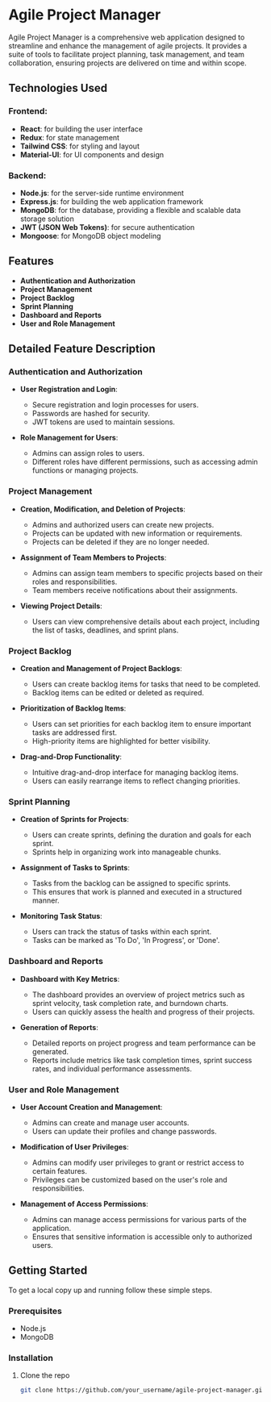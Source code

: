 # Agile Project Manager

Agile Project Manager is a comprehensive web application designed to streamline and enhance the management of agile projects. It provides a suite of tools to facilitate project planning, task management, and team collaboration, ensuring projects are delivered on time and within scope.

## Technologies Used

### Frontend:
- **React**: for building the user interface
- **Redux**: for state management
- **Tailwind CSS**: for styling and layout
- **Material-UI**: for UI components and design

### Backend:
- **Node.js**: for the server-side runtime environment
- **Express.js**: for building the web application framework
- **MongoDB**: for the database, providing a flexible and scalable data storage solution
- **JWT (JSON Web Tokens)**: for secure authentication
- **Mongoose**: for MongoDB object modeling

## Features

- **Authentication and Authorization**
- **Project Management**
- **Project Backlog**
- **Sprint Planning**
- **Dashboard and Reports**
- **User and Role Management**

## Detailed Feature Description

### Authentication and Authorization

- **User Registration and Login**: 
  - Secure registration and login processes for users.
  - Passwords are hashed for security.
  - JWT tokens are used to maintain sessions.

- **Role Management for Users**: 
  - Admins can assign roles to users.
  - Different roles have different permissions, such as accessing admin functions or managing projects.

### Project Management

- **Creation, Modification, and Deletion of Projects**: 
  - Admins and authorized users can create new projects.
  - Projects can be updated with new information or requirements.
  - Projects can be deleted if they are no longer needed.

- **Assignment of Team Members to Projects**: 
  - Admins can assign team members to specific projects based on their roles and responsibilities.
  - Team members receive notifications about their assignments.

- **Viewing Project Details**: 
  - Users can view comprehensive details about each project, including the list of tasks, deadlines, and sprint plans.

### Project Backlog

- **Creation and Management of Project Backlogs**: 
  - Users can create backlog items for tasks that need to be completed.
  - Backlog items can be edited or deleted as required.

- **Prioritization of Backlog Items**: 
  - Users can set priorities for each backlog item to ensure important tasks are addressed first.
  - High-priority items are highlighted for better visibility.

- **Drag-and-Drop Functionality**: 
  - Intuitive drag-and-drop interface for managing backlog items.
  - Users can easily rearrange items to reflect changing priorities.

### Sprint Planning

- **Creation of Sprints for Projects**: 
  - Users can create sprints, defining the duration and goals for each sprint.
  - Sprints help in organizing work into manageable chunks.

- **Assignment of Tasks to Sprints**: 
  - Tasks from the backlog can be assigned to specific sprints.
  - This ensures that work is planned and executed in a structured manner.

- **Monitoring Task Status**: 
  - Users can track the status of tasks within each sprint.
  - Tasks can be marked as 'To Do', 'In Progress', or 'Done'.

### Dashboard and Reports

- **Dashboard with Key Metrics**: 
  - The dashboard provides an overview of project metrics such as sprint velocity, task completion rate, and burndown charts.
  - Users can quickly assess the health and progress of their projects.

- **Generation of Reports**: 
  - Detailed reports on project progress and team performance can be generated.
  - Reports include metrics like task completion times, sprint success rates, and individual performance assessments.

### User and Role Management

- **User Account Creation and Management**: 
  - Admins can create and manage user accounts.
  - Users can update their profiles and change passwords.

- **Modification of User Privileges**: 
  - Admins can modify user privileges to grant or restrict access to certain features.
  - Privileges can be customized based on the user's role and responsibilities.

- **Management of Access Permissions**: 
  - Admins can manage access permissions for various parts of the application.
  - Ensures that sensitive information is accessible only to authorized users.

## Getting Started

To get a local copy up and running follow these simple steps.

### Prerequisites

- Node.js
- MongoDB

### Installation

1. Clone the repo
   ```sh
   git clone https://github.com/your_username/agile-project-manager.git
